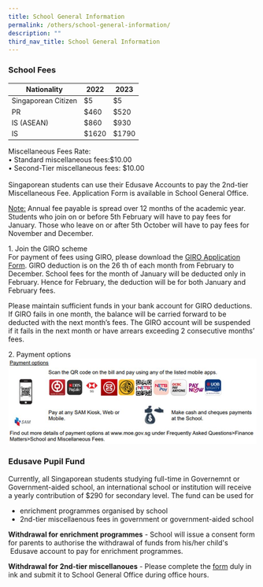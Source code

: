 ```yaml
---
title: School General Information
permalink: /others/school-general-information/
description: ""
third_nav_title: School General Information
---
```

### School Fees

| Nationality   | 2022 | 2023 |
|---|---|---|
| Singaporean Citizen | $5 | $5 | 
|  PR | $460  | $520 | 
| IS (ASEAN) | $860 | $930 | 
|  IS | $1620  | $1790  | 
Miscellaneous Fees Rate:<br>• Standard miscellaneous fees:$10.00<br>• Second-Tier miscellaneous fees: $10.00<br><br>Singaporean students can use their Edusave Accounts to pay the 2nd-tier Miscellaneous Fee. Application Form is available in School General Office. 

<u> Note:</u> Annual fee payable is spread over 12 months of the academic year. Students who join on or before 5th February will have to pay fees for January. Those who leave on or after 5th October will have to pay fees for November and December.

1\. Join the GIRO scheme <br>
For payment of fees using GIRO, please download the [GIRO Application Form](/files/giroform.pdf). GIRO deduction is on the 26 th of each month from February to December. School fees for the month of January will be deducted only in February. Hence for February, the deduction will be for both January and February fees.

Please maintain sufficient funds in your bank account for GIRO deductions. If GIRO fails in one month, the balance will be carried forward to be deducted with the next month’s fees. The GIRO account will be suspended if it fails in the next month or have arrears exceeding 2 consecutive months’ fees.

2\. Payment options
![](/images/Useful%20Links/UL%20Parents/2023%20Fees%20Payment%20Option.png)

### Edusave Pupil Fund

Currently, all Singaporean students studying full-time in Governemnt or Government-aided school, an international school or institution will receive a yearly contribution of $290 for secondary level. The fund can be used for
* enrichment programmes organised by school
* 2nd-tier miscellaenous fees in government or government-aided school

**Withdrawal for enrichment programmes** \- School will issue a consent form for parents to authorise the withdrawal of funds from his/her child's  Edusave account to pay for enrichment programmes.

**Withdrawal for 2nd-tier miscellanoues** \- Please complete the [form](/files/Standing%20Order%20for%20Payment%20of%202nd%20Tier%20Misc%20Fees.pdf) duly in ink and submit it to School General Office during office hours.